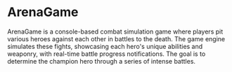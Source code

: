 # ArenaGame
ArenaGame is a console-based combat simulation game where players pit various heroes against each other in battles to the death. The game engine simulates these fights, showcasing each hero's unique abilities and weaponry, with real-time battle progress notifications. The goal is to determine the champion hero through a series of intense battles.





